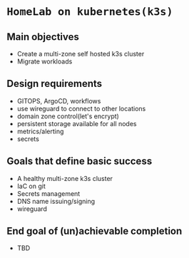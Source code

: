 # `HomeLab on kubernetes(k3s)`

## Main objectives
- Create a multi-zone self hosted k3s cluster
- Migrate workloads

## Design requirements
- GITOPS, ArgoCD, workflows
- use wireguard to connect to other locations
- domain zone control(let's encrypt)
- persistent storage available for all nodes
- metrics/alerting
- secrets

## Goals that define basic success
- A healthy multi-zone k3s cluster
- IaC on git
- Secrets management
- DNS name issuing/signing
- wireguard

## End goal of (un)achievable completion
- TBD
